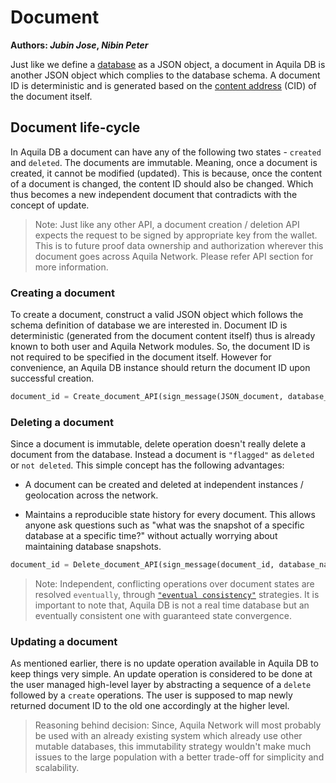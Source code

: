 # Document

**Authors:  *Jubin Jose*, *Nibin Peter***



Just like we define a [database](https://github.com/Aquila-Network/specs/blob/main/adb/Creating%20a%20database.md) as a JSON object, a document in Aquila DB is another JSON object which complies to the database schema. A document ID is deterministic and is generated based on the [content address](https://github.com/Aquila-Network/specs/blob/main/adb/Content%20Addressing.md) (CID) of the document itself.



## Document life-cycle

In Aquila DB a document can have any of the following two states - `created` and `deleted`. The documents are immutable. Meaning, once a document is created, it cannot be modified (updated). This is because, once the content of a document is changed, the content ID should also be changed. Which thus becomes a new independent document that contradicts with the concept of update.



> Note: Just like any other API, a document creation / deletion API expects the request to be signed by appropriate key from the wallet. This is to future proof data ownership and authorization wherever this document goes across Aquila Network. Please refer API section for more information.



### Creating a document

To create a document, construct a valid JSON object which follows the schema definition of database we are interested in. Document ID is deterministic (generated from the document content itself) thus is already known to both user and Aquila Network modules. So, the document ID is not required to be specified in the document itself. However for convenience, an Aquila DB instance should return the document ID upon successful creation.



```python
document_id = Create_document_API(sign_message(JSON_document, database_name))
```



### Deleting a document

Since a document is immutable, delete operation doesn't really delete a document from the database. Instead a document is `"flagged"` as `deleted` or `not deleted`. This simple concept has the following advantages:

- A document can be created and deleted at independent instances / geolocation across the network.

- Maintains a reproducible state history for every document. This allows anyone ask questions such as "what was the snapshot of a specific database at a specific time?" without actually worrying about maintaining database snapshots.

  

```python
document_id = Delete_document_API(sign_message(document_id, database_name))
```



> Note: Independent, conflicting operations over document states are resolved `eventually`, through [`"eventual consistency"`](https://en.wikipedia.org/wiki/Eventual_consistency) strategies. It is important to note that, Aquila DB is not a real time database but an eventually consistent one with guaranteed state convergence.



### Updating a document

As mentioned earlier, there is no update operation available in Aquila DB to keep things very simple. An update operation is considered to be done at the user managed high-level layer by abstracting a sequence of a `delete` followed by a `create` operations. The user is supposed to map newly returned document ID to the old one accordingly at the higher level.



> Reasoning behind decision: Since, Aquila Network will most probably be used with an already existing system which already use other mutable databases, this immutability strategy wouldn't make much issues to the large population with a better trade-off for simplicity and scalability.